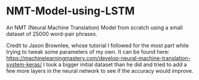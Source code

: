 # NMT-Model-using-LSTM
An NMT (Neural Machine Translation) Model from scratch using a small dataset of 25000 word-pair phrases.





Credit to Jason Brownlee, whose tutorial I followed for the most part while trying to tweak some parameters of my own.
It can be found here: https://machinelearningmastery.com/develop-neural-machine-translation-system-keras/
I took a bigger initial dataset than he did and tried to add a few more layers in the neural network to see if the accuracy would improve.
